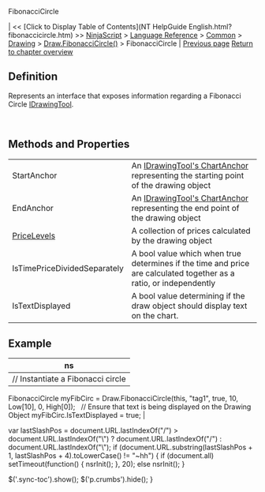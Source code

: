 ﻿










 


FibonacciCircle







| &lt;&lt; [Click to Display Table of Contents](NT HelpGuide English.html?fibonaccicircle.htm) &gt;&gt;
 [NinjaScript](ninjascript.htm) &gt; [Language Reference](language_reference_wip.htm) &gt; [Common](common.htm) &gt; [Drawing](drawing.htm) &gt; [Draw.FibonacciCircle()](draw_fibonaccicircle.htm) &gt;
FibonacciCircle | [Previous page](draw_fibonaccicircle.htm)
[Return to chapter overview](draw_fibonaccicircle.htm)










Definition
----------


Represents an interface that exposes information regarding a Fibonacci Circle [IDrawingTool](idrawingtool.htm).


 


Methods and Properties
----------------------




|  |  |
| --- | --- |
| StartAnchor | An [IDrawingTool's ChartAnchor](idrawingtool.htm#chartanchor) representing the starting point of the drawing object |
| EndAnchor | An [IDrawingTool's ChartAnchor](idrawingtool.htm#chartanchor) representing the end point of the drawing object |
| [PriceLevels](pricelevels.htm) | A collection of prices calculated by the drawing object |
| IsTimePriceDividedSeparately | A bool value which when true determines if the time and price are calculated together as a ratio, or independently  |
| IsTextDisplayed | A bool value determining if the draw object should display text on the chart. |





Example
-------




| ns |
| --- |
| // Instantiate a Fibonacci circle
FibonacciCircle myFibCirc = Draw.FibonacciCircle(this, "tag1", true, 10, Low[10], 0, High[0]);
 
// Ensure that text is being displayed on the Drawing Object
myFibCirc.IsTextDisplayed = true; |






 
 var lastSlashPos = document.URL.lastIndexOf("/") &gt; document.URL.lastIndexOf("\\") ? document.URL.lastIndexOf("/") : document.URL.lastIndexOf("\\");
 if (document.URL.substring(lastSlashPos + 1, lastSlashPos + 4).toLowerCase() != "~hh") {
 if (document.all) setTimeout(function() {
 nsrInit();
 }, 20);
 else nsrInit();
 }
 
 
 $('.sync-toc').show();
 $('p.crumbs').hide();
 }
 
 
 



